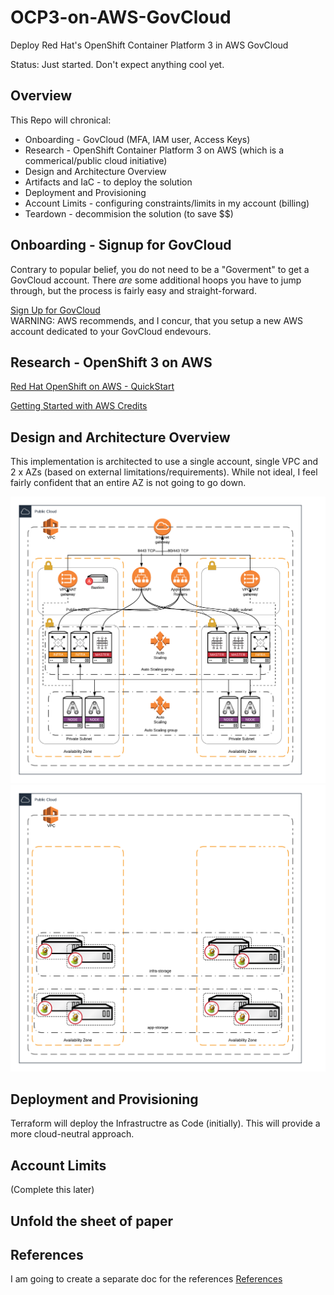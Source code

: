 # OCP3-on-AWS-GovCloud
Deploy Red Hat's OpenShift Container Platform 3 in AWS GovCloud

Status:  Just started.  Don't expect anything cool yet.

## Overview
This Repo will chronical:
* Onboarding - GovCloud (MFA, IAM user, Access Keys)
* Research - OpenShift Container Platform 3 on AWS (which is a commerical/public cloud initiative)
* Design and Architecture Overview
* Artifacts and IaC  - to deploy the solution
* Deployment and Provisioning 
* Account Limits - configuring constraints/limits in my account (billing)
* Teardown - decommision the solution (to save $$)

## Onboarding - Signup for GovCloud
Contrary to popular belief, you do not need to be a "Goverment" to get a GovCloud account.  There *are* some additional hoops you have to jump through, but the process is fairly easy and straight-forward.

[Sign Up for GovCloud](GovCloud-Signup.md)  
WARNING:  AWS recommends, and I concur, that you setup a new AWS account dedicated to your GovCloud endevours.

## Research - OpenShift 3 on AWS
[Red Hat OpenShift on AWS - QuickStart](https://aws.amazon.com/quickstart/architecture/openshift/)  

[Getting Started with AWS Credits](https://aws.amazon.com/quickstart/architecture/openshift/get-started/)

## Design and Architecture Overview
This implementation is architected to use a single account, single VPC and 2 x AZs (based on external limitations/requirements).  While not ideal, I feel fairly confident that an entire AZ is not going to go down.

![OCP3 on GovCloud](images/OCP3-on-GovCloud_-_2AZ.png)
![OCP3 on GovCloud Storage](images/OCP3-on-GovCloud_-_2AZ_-_Storage.png)

## Deployment and Provisioning 
Terraform will deploy the Infrastructre as Code (initially).  This will provide a more cloud-neutral approach.

## Account Limits 
(Complete this later)

## Unfold the sheet of paper


## References
I am going to create a separate doc for the references
[References](References.md)
